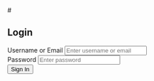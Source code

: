 #<!DOCTYPE html>
<html lang="en">
<head>
<meta charset="UTF-8" />
<meta name="viewport" content="width=device-width, initial-scale=1" />
<title>Login Form</title>
<style>
  @import url('https://fonts.googleapis.com/css2?family=Montserrat:wght@400;600&display=swap');

  * {
    box-sizing: border-box;
  }

  body {
    height: 100vh;
    margin: 0;
    font-family: 'Montserrat', sans-serif;
    background: linear-gradient(135deg, #667eea, #764ba2);
    display: flex;
    justify-content: center;
    align-items: center;
    color: #fff;
  }

  .login-container {
    background: rgba(255, 255, 255, 0.1);
    padding: 40px 50px;
    border-radius: 12px;
    width: 320px;
    box-shadow: 0 8px 32px rgba(0,0,0,0.3);
    backdrop-filter: blur(10px);
  }

  .login-container h2 {
    margin: 0 0 25px;
    font-weight: 600;
    font-size: 1.8rem;
    text-align: center;
  }

  .form-group {
    margin-bottom: 25px;
  }

  label {
    display: block;
    margin-bottom: 8px;
    font-weight: 600;
  }

  input[type="text"],
  input[type="password"] {
    width: 100%;
    padding: 12px 15px;
    border-radius: 8px;
    border: none;
    font-size: 1rem;
    outline: none;
    transition: box-shadow 0.3s ease;
  }

  input[type="text"]:focus,
  input[type="password"]:focus {
    box-shadow: 0 0 10px 3px #a890f0;
  }

  .btn-login {
    width: 100%;
    background: #6b5bff;
    color: #fff;
    padding: 14px;
    font-weight: 700;
    font-size: 1rem;
    border: none;
    border-radius: 8px;
    cursor: pointer;
    transition: background 0.3s ease;
  }

  .btn-login:hover {
    background: #8a74ff;
  }

  .message {
    margin-top: 15px;
    text-align: center;
    font-weight: 600;
    font-size: 0.9rem;
    color: #ff6b6b;
  }
</style>
</head>
<body>

<div class="login-container">
  <h2>Login</h2>
  <form id="loginForm" novalidate>
    <div class="form-group">
      <label for="username">Username or Email</label>
      <input type="text" id="username" name="username" placeholder="Enter username or email" required />
    </div>
    <div class="form-group">
      <label for="password">Password</label>
      <input type="password" id="password" name="password" placeholder="Enter password" required />
    </div>
    <button type="submit" class="btn-login">Sign In</button>
    <div class="message" id="message"></div>
  </form>
</div>

<script>
  const form = document.getElementById('loginForm');
  const messageDiv = document.getElementById('message');

  form.addEventListener('submit', function(event) {
    event.preventDefault();
    messageDiv.textContent = '';

    const username = form.username.value.trim();
    const password = form.password.value.trim();

    if (!username) {
      messageDiv.textContent = 'Please enter your username or email.';
      form.username.focus();
      return;
    }

    if (!password) {
      messageDiv.textContent = 'Please enter your password.';
      form.password.focus();
      return;
    }

    // For demo purposes, simply display a success message.
    messageDiv.style.color = '#90ee90';
    messageDiv.textContent = 'Login successful! (Demo only)';
  });
</script>

</body>
</html>

